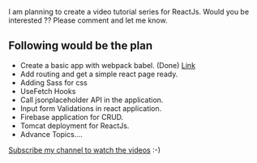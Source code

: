 I am planning to create a video tutorial series for ReactJs. Would you be interested ?? Please comment and let me know.

## Following would be the plan 

* Create a basic app with webpack babel. (Done) [Link](https://youtu.be/zVWKtnEm4fk)
* Add routing and get a simple react page ready.
* Adding Sass for css 
* UseFetch Hooks
* Call jsonplaceholder API in the application.
* Input form Validations in react application. 
* Firebase application for CRUD.
* Tomcat deployment for ReactJs.
* Advance Topics....



[Subscribe my channel to watch the videos](https://www.youtube.com/channel/UCajNSAb41SHFYAsCJxUKIMw?sub_confirmation=1) :-)
